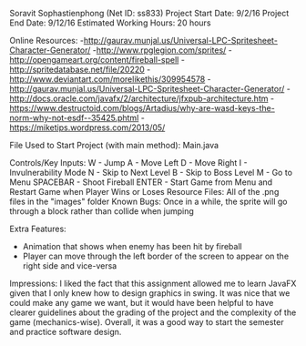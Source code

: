 Soravit Sophastienphong (Net ID: ss833)
Project Start Date: 9/2/16
Project End Date: 9/12/16
Estimated Working Hours: 20 hours

Online Resources:
 -http://gaurav.munjal.us/Universal-LPC-Spritesheet-Character-Generator/
 -http://www.rpglegion.com/sprites/
 -http://opengameart.org/content/fireball-spell
 -http://spritedatabase.net/file/20220
 -http://www.deviantart.com/morelikethis/309954578
 -http://gaurav.munjal.us/Universal-LPC-Spritesheet-Character-Generator/
 -http://docs.oracle.com/javafx/2/architecture/jfxpub-architecture.htm
 -https://www.destructoid.com/blogs/Artadius/why-are-wasd-keys-the-norm-why-not-esdf--35425.phtml
 -https://miketips.wordpress.com/2013/05/
 
File Used to Start Project (with main method): Main.java

Controls/Key Inputs:
W - Jump
A - Move Left
D - Move Right
I - Invulnerability Mode
N - Skip to Next Level
B - Skip to Boss Level
M - Go to Menu
SPACEBAR - Shoot Fireball
ENTER - Start Game from Menu and Restart Game when Player Wins or Loses
Resource Files: All of the .png files in the "images" folder
Known Bugs: Once in a while, the sprite will go through a block
rather than collide when jumping

Extra Features: 
 - Animation that shows when enemy has been hit by fireball
 - Player can move through the left border of the screen to appear on the right side and vice-versa

Impressions: I liked the fact that this assignment allowed me to 
learn JavaFX given that I only knew how to design graphics in swing. It was nice that we could make any game we want, but it would
have been helpful to have clearer guidelines about the grading
of the project and the complexity of the game (mechanics-wise). Overall, it was a good way to start the semester and practice
software design.

